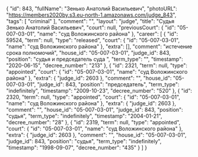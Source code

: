 {
    "id": 843,
    "fullName": "Зенько Анатолий Васильевич",
    "photoURL": "https://members2020by.s3.eu-north-1.amazonaws.com/judge_843",
    "tags": [
        "criminal"
    ],
    "comment": "",
    "layout": "judge",
    "title": "Судья Зенько Анатолий Васильевич",
    "court": null,
    "previousCourt": {
        "id": "05-007-03-01",
        "name": "суд Воложинского района"
    },
    "career": [
        {
            "id": 59524,
            "term": null,
            "type": "released",
            "court": {
                "id": "05-007-03-01",
                "name": "суд Воложинского района"
            },
            "extra": [],
            "comment": "истечение срока полномочий",
            "house_id": "05-007-03-01",
            "judge_id": 843,
            "position": "судья и председатель суда ",
            "term_type": "",
            "timestamp": "2020-06-15",
            "decree_number": "213"
        },
        {
            "id": 2321,
            "term": null,
            "type": "appointed",
            "court": {
                "id": "05-007-03-01",
                "name": "суд Воложинского района"
            },
            "extra": {
                "judge_id": 2603
            },
            "comment": "",
            "house_id": "05-007-03-01",
            "judge_id": 843,
            "position": "председатель",
            "term_type": "indefinitely",
            "timestamp": "2009-10-23",
            "decree_number": "520"
        },
        {
            "id": 2320,
            "term": null,
            "type": "appointed",
            "court": {
                "id": "05-007-03-01",
                "name": "суд Воложинского района"
            },
            "extra": {
                "judge_id": 2603
            },
            "comment": "",
            "house_id": "05-007-03-01",
            "judge_id": 843,
            "position": "судья",
            "term_type": "indefinitely",
            "timestamp": "2004-01-21",
            "decree_number": "28"
        },
        {
            "id": 2319,
            "term": null,
            "type": "appointed",
            "court": {
                "id": "05-007-03-01",
                "name": "суд Воложинского района"
            },
            "extra": {
                "judge_id": 2603
            },
            "comment": "",
            "house_id": "05-007-03-01",
            "judge_id": 843,
            "position": "судья",
            "term_type": "indefinitely",
            "timestamp": "1998-09-07",
            "decree_number": "435"
        }
    ]
}